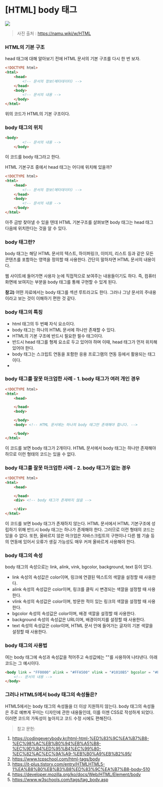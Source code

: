 # [HTML] body 태그

![](https://velog.velcdn.com/images/chrios99/post/c2aa55ea-77b0-4762-887f-61625f42c698/image.png)

> 사진 출처 : https://namu.wiki/w/HTML

### HTML의 기본 구조

head 태그에 대해 알아보기 전에 HTML 문서의 기본 구조를 다시 한 번 보자.

```html
<!DOCTYPE html>
<html>
    <head>
        <!-- 문서의 정보(메타데이터) -->
    </head>
    <body>
        <!-- 문서의 내용 -->
    </body>
</html>

```
위의 코드가 HTML의 기본 구조이다.

### body 태그의 위치

```html
<body>
        <!-- 문서의 내용 -->
    </body>
```

이 코드를 body 태그라고 한다.

HTML 기본구조 중에서 head 태그는 어디에 위치해 있을까?

```html
<!DOCTYPE html>
<html>
    <head>
        <!-- 문서의 정보(메타데이터) -->
    </head>
    <body>
        <!-- 문서의 내용 -->
    </body>
</html>

```

아주 금방 찾아낼 수 있을 텐데 HTML 기본구조를 살펴보면 body 태그는 head 태그 다음에 위치한다는 것을 알 수 있다.

### body 태그란?
body 태그는 해당 HTML 문서의 텍스트, 하이퍼링크, 이미지, 리스트 등과 같은 모든 콘텐츠를 포함하는 영역을 정의할 때 사용한다. 간단히 말하자면 HTML 문서의 내용이다.

웹 사이트에 들어가면 사용자 눈에 직접적으로 보여주는 내용들이기도 하다. 즉, 컴퓨터 화면에 보여지는 부분을 body 태그를 통해 구현할 수 있게 된다.

**참고)** 어떤 자료에서는 body 태그를 섹션 루트라고도 한다. 그러나 그냥 문서의 주내용이라고 보는 것이 이해하기 편한 것 같다.

### body 태그의 특징
- html 태그의 두 번째 자식 요소이다.
- body 태그는 하나의 HTML 문서에 하나만 존재할 수 있다.
- HTML의 기본 구조에 반드시 필요한 필수 태그이다.
- 반드시 head 태그를 형제 요소로 두고 있어야 하며 이때, head 태그가 먼저 위치해 있어야 한다.
- body 태그는 스크립트 연동을 포함한 응용 프로그램의 연동 등에서 활용되는 태그이다.
-


### body 태그를 잘못 마크업한 사례 - 1. body 태그가 여러 개인 경우

```html
<!DOCTYPE html>
<html>
    <head>

    </head>
    <body>

    </body>
    <body> <!-- HTML 문서에는 하나의 body 태그만 존재해야 합니다. -->

    </body>
</html>
```

이 코드를 보면 body 태그가 2개이다. HTML 문서에서 body 태그는 하나만 존재해야 하므로 이런 형태의 코드는 있을 수 없다.

### body 태그를 잘못 마크업한 사례 - 2. body 태그가 없는 경우

```html
<!DOCTYPE html>
<html>
    <head>

    </head>
    <div> <!-- body 태그가 존재하지 않음 -->

    </div>
</html>
```

이 코드를 보면 body 태그가 존재하지 않는다. HTML 문서에서 HTML 기본구조에 성립하기 위해 반드시 body 태그는 하나가 존재해야 한다. 그러므로 이런 형태의 코드는 있을 수 없다. 또한, 올바르지 않은 마크업은 자바스크립트의 구현이나 다른 웹 기술 등의 연동에 있어서 오류가 생길 가능성도 매우 커져 올바르게 사용해야 한다.

### body 태그의 속성
body 태그의 속성으로는 link, alink, vink, bgcolor, background, text 등이 있다.

- link  속성의 속성값은 color이며, 링크에 연결된 텍스트의 색깔을 설정할 때 사용한다.
- alink 속성의 속성값은 color이며, 링크를 클릭 시 변경되는 색깔을 설정할 때 사용한다.
- vlink 속성의 속성값은 color이며, 방문한 적이 있는 링크의 색깔을 설정할 때 사용한다.
- bgcolor 속성의 속성값은 color이며, 배경 색깔을 설정할 때 사용한다.
- background 속성의 속성값은 URL이며, 배경이미지를 설정할 때 사용한다.
- text 속성의 속성값은 color이며, HTML 문서 안에 들어가는 글자의 기본 색깔을 설정할 때 사용한다.

### body 태그의 사용법
여는 body 태그에 속성과 속성값을 적어주고 속성값에는 ""를 사용하여 나타낸다. 아래 코드는 그 예시이다.

```html
<body link = "FF0000" alink = "#FFA500" vlink = "#1010B5" bgcolor = "#F3F3F3" background = "" text = "591717">
	<!-- 문서의 내용 -->
</body>
```

### 그러나 HTML5에서 body 태그의 속성들은?
HTML5에서는 body 태그의 속성들을 더 이상 지원하지 않는다. body 태그의 속성들은 주로 예쁘게 꾸미는 디자인에 관한 내용들인데, 이를 이젠 CSS로 작성하게 되었다. 이러면 코드의 가독성이 높아지고 코드 수정 시에도 편해진다.

> 참고 문헌:
1. https://codingeverybody.kr/html-html-%ED%83%9C%EA%B7%B8-%EC%98%AC%EB%B0%94%EB%A5%B8-%EC%9D%B4%ED%95%B4%EC%99%80-%EC%82%AC%EC%9A%A9-%EB%B0%A9%EB%B2%95/
2. https://www.tcpschool.com/html-tags/body
3. https://it-plus.tistory.com/entry/HTMLHTML5-1%EA%B8%B0%EB%B3%B8%ED%83%9C%EA%B7%B8-body-510
4. https://developer.mozilla.org/ko/docs/Web/HTML/Element/body
5. https://www.w3schools.com/tags/tag_body.asp
